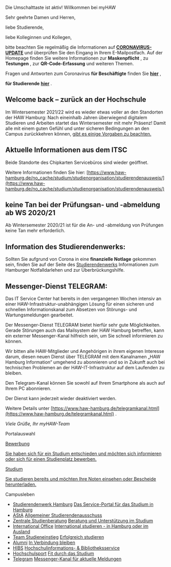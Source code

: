 Die Umschalttaste ist aktiv!
Willkommen bei myHAW

Sehr geehrte Damen und Herren,

liebe Studierende,

liebe Kolleginnen und Kollegen,

bitte beachten Sie regelmäßig die Informationen auf
**[CORONAVIRUS-UPDATE](https://www.haw-hamburg.de/corona/)**
und überprüfen Sie den Eingang in Ihrem E-Mailpostfach. Auf der Homepage finden Sie weitere Informationen zur
**Maskenpflicht**
, zu
**Testungen**
, zur
**QR-Code-Erfassung**
und weiteren Themen.

Fragen und Antworten zum Coronavirus
**für Beschäftigte**
finden Sie
**[hier](https://www.haw-hamburg.de/corona/faq-beschaeftigte/)**
,

**für Studierende**
**[hier](https://www.haw-hamburg.de/corona/faq-studium-und-lehre/)**
.

## Welcome back – zurück an der Hochschule

Im Wintersemester 2021/22 wird es wieder etwas voller an den Standorten der HAW Hamburg: Nach eineinhalb Jahren überwiegend digitalem Studieren und Arbeiten startet das Wintersemester mit mehr Präsenz! Damit alle mit einem guten Gefühl und unter sicheren Bedingungen an den Campus zurückkehren können,
[gibt es einige Vorgaben zu beachten.](https://www.haw-hamburg.de/detail/news/news/show/welcome-back-zurueck-an-der-hochschule/)

## Aktuelle Informationen aus dem ITSC

Beide Standorte des Chipkarten Servicebüros sind wieder geöffnet.

Weitere Informationen finden Sie hier:
[https://www.haw-hamburg.de/no_cache/studium/studienorganisation/studierendenausweis/](https://www.haw-hamburg.de/no_cache/studium/studienorganisation/studierendenausweis/)

## keine Tan bei der Prüfungsan- und -abmeldung ab WS 2020/21

Ab Wintersemester 2020/21 ist für die An- und -abmeldung von Prüfungen keine Tan mehr erforderlich.

## Information des Studierendenwerks:

Sollten Sie aufgrund von Corona in eine
**finanzielle Notlage**
gekommen sein, finden Sie auf der Seite des
[Studierendenwerks](https://www.studierendenwerk-hamburg.de/das-studierendenwerk-hamburg/corona-pandemie-informationen-und-unterstuetzung)
Informationen zum Hamburger Notfalldarlehen und zur Überbrückungshilfe.

## Messenger-Dienst TELEGRAM:

Das IT Service Center hat bereits in den vergangenen Wochen intensiv an einer HAW-Infrastruktur-unabhängigen Lösung für einen sicheren und schnellen Informationskanal zum Absetzen von Störungs- und Wartungsmeldungen gearbeitet.

Der Messenger-Dienst TELEGRAM bietet hierfür sehr gute Möglichkeiten. Gerade Störungen auch das Mailsystem der HAW Hamburg betreffen, kann ein externer Messenger-Kanal hilfreich sein, um Sie schnell informieren zu können.

Wir bitten alle HAW-Mitglieder und Angehörigen in ihrem eigenen Interesse darum, diesen neuen Dienst über TELEGRAM mit dem Kanalnamen „HAW Hamburg Information“ umgehend zu abonnieren und so in Zukunft auch bei technischen Problemen an der HAW-IT-Infrastruktur auf dem Laufenden zu bleiben.

Den Telegram-Kanal können Sie sowohl auf Ihrem Smartphone als auch auf Ihrem PC abonnieren.

Der Dienst kann jederzeit wieder deaktiviert werden.

Weitere Details unter
[https://www.haw-hamburg.de/telegramkanal.html](https://www.haw-hamburg.de/telegramkanal.html)
.

*Viele Grüße, Ihr myHAW-Team*

Portalauswahl

[Bewerbung](https://myhaw.haw-hamburg.de/qisserver/pages/cs/sys/portal/hisinoneStartPage.faces?page=1)

[Sie haben sich für ein Studium entschieden und möchten sich informieren oder sich für einen Studienplatz bewerben.](https://myhaw.haw-hamburg.de/qisserver/pages/cs/sys/portal/hisinoneStartPage.faces?page=1)

[Studium](https://myhaw.haw-hamburg.de/qisserver/pages/cs/sys/portal/hisinoneStartPage.faces?page=Studium)

[Sie studieren bereits und möchten Ihre Noten einsehen oder Bescheide herunterladen.](https://myhaw.haw-hamburg.de/qisserver/pages/cs/sys/portal/hisinoneStartPage.faces?page=Studium)

Campusleben
- [Studierendenwerk Hamburg](https://www.studierendenwerk-hamburg.de/)
[Das Service-Portal für das Studium in Hamburg](https://www.studierendenwerk-hamburg.de/)
- [AStA](https://www.haw-hamburg.de/studium/campusleben/asta.html)
[Allgemeiner Studierendenausschuss](https://www.haw-hamburg.de/studium/campusleben/asta.html)
- [Zentrale Studienberatung](https://www.haw-hamburg.de/studium/beratung/)
[Beratung und Unterstützung im Studium](https://www.haw-hamburg.de/studium/beratung/)
- [International Office](https://www.haw-hamburg.de/international.html)
[International studieren - in Hamburg oder im Ausland](https://www.haw-hamburg.de/international.html)
- [Team Studieneinstieg](https://www.haw-hamburg.de/studium/studieneinstieg/)
[Erfolgreich studieren](https://www.haw-hamburg.de/studium/studieneinstieg/)
- [Alumni](https://www.haw-hamburg.de/hochschule/hochschuleinheiten/zentrum-fuer-karriereplanung/alumni/)
[In Verbindung bleiben](https://www.haw-hamburg.de/hochschule/hochschuleinheiten/zentrum-fuer-karriereplanung/alumni/)
- [HIBS](https://www.haw-hamburg.de/hibs.html)
[Hochschulinformations- &amp; Bibliotheksservice](https://www.haw-hamburg.de/hibs.html)
- [Hochschulsport](https://www.haw-hamburg.de/studium/campusleben/kultur-und-sport/)
[Fit durch das Studium](https://www.haw-hamburg.de/studium/campusleben/kultur-und-sport/)
- [Telegram](https://www.haw-hamburg.de/telegramkanal.html#c86598)
[Messenger-Kanal für aktuelle Meldungen](https://www.haw-hamburg.de/telegramkanal.html#c86598)
